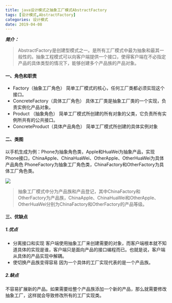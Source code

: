 ```yaml
---
title: java设计模式之抽象工厂模式AbstractFactory
tags: [设计模式,AbstractFactory]
categories: 设计模式
date: 2019-04-08
---
```


***简介：***

>AbstractFactory是创建型模式之一。是所有工厂模式中最为抽象和最其一般性的。抽象工程模式可以向客户端提供一个接口，使得客户端在不必指定产品的具体类型的情况下，能够创建多个产品族的产品对象。

<!-- more -->

#### 一、角色和职责 ####
* Factory（抽象工厂角色）
	简单工厂模式的核心，任何工厂类都必须实现这个接口。
* ConcreteFactory（具体工厂角色）
	具体工厂类是抽象工厂类的一个实现，负责实例化产品对象。
* Product （抽象角色）
	简单工厂模式所创建的所有对象的父类，它负责所有实例所共有的公共接口。
* ConcreteProduct（具体产品角色）
	简单工厂模式所创建的具体实例对象
#### 二、类图 ####
以手机生成为例：Phone为抽象角色类，Apple和HuaWei为抽象产品，实现Phone接口，ChinaApple、ChinaHuaWei、OtherApple、OtherHuaWei为具体产品角色
PhoneFactory为抽象工厂角色类，ChinaFactory和OtherFactory为具体工厂角色类。

![](https://fuzui.oss-cn-shenzhen.aliyuncs.com/img/20190403120439.png)

>抽象工厂模式中分为产品族和产品登记，其中ChinaFactory和OtherFactory为产品族，ChinaApple、ChinaHuaWei和OtherApple、OtherHuaWei分别为ChinaFactory和OtherFactory的产品等级。

#### 三、优缺点 ####
##### 1.优点 #####
* 分离接口和实现
客户端使用抽象工厂来创建需要的对象，而客户端根本就不知道具体的实现是谁，客户端只是面向产品的接口编程而已。也就是说，客户端从具体的产品实现中解耦。
* 使切换产品族变得容易
因为一个具体的工厂实现代表的是一个产品族。
##### 2.缺点 #####
不容易扩展新的产品。如果需要给整个产品族添加一个新的产品，那么就需要修改抽象工厂，这样就会导致修改所有的工厂实现类。
